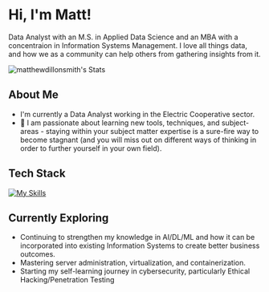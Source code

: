 # Hi, I'm Matt!

Data Analyst with an M.S. in Applied Data Science and an MBA with a concentraion in Information Systems Management.  I love all things data, and how we as a community can help others from gathering insights from it.

![matthewdillonsmith's Stats](https://github-readme-stats.vercel.app/api?username=matthewdillonsmith&theme=vue-dark&show_icons=true&hide_border=true&count_private=true)

## About Me

-  I'm currently a Data Analyst working in the Electric Cooperative sector.
- 🔭 I am passionate about learning new tools, techniques, and subject-areas - staying within your subject matter expertise is a sure-fire way to become stagnant (and you will miss out on different ways of thinking in order to further yourself in your own field).

<!--
## My Articles/Publications
- One day!
-->


## Tech Stack
[![My Skills](https://skillicons.dev/icons?i=py,pytorch,tensorflow,git,linux,html,css,vscode)](https://skillicons.dev)

## Currently Exploring

- Continuing to strengthen my knowledge in AI/DL/ML and how it can be incorporated into existing Information Systems to create better business outcomes.
- Mastering server administration, virtualization, and containerization.
- Starting my self-learning journey in cybersecurity, particularly Ethical Hacking/Penetration Testing

<!--
 ## 🏆 Achievements
 - <COMING SOON>
 -->


<!--
## 📬 Get in Touch

- Connect with me on [Twitter](https://twitter.com/introvertedbot)
- Read more of my articles on [theenthusiast.dev](https://theenthusiast.dev)

Thanks for stopping by! Let's connect and explore the fascinating world of technology together. 🚀
-->

